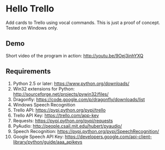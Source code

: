 # Hello Trello

Add cards to Trello using vocal commands. This is just a proof of concept. Tested on Windows only.

## Demo

Short video of the program in action: http://youtu.be/9Oej3inhYXQ

## Requirements
1. Python 2.5 or later: https://www.python.org/downloads/
2. Win32 extensions for Python: http://sourceforge.net/projects/pywin32/files/
3. Dragonfly: https://code.google.com/p/dragonfly/downloads/list
4. Windows Speech Recognition
5. Trello API: https://pypi.python.org/pypi/trello
6. Trello API Key: https://trello.com/app-key
7. Requests: https://pypi.python.org/pypi/requests
8. PyAudio: http://people.csail.mit.edu/hubert/pyaudio/
9. Speech Recognition: https://pypi.python.org/pypi/SpeechRecognition/
10. Google Speech API Key: https://developers.google.com/api-client-library/python/guide/aaa_apikeys
